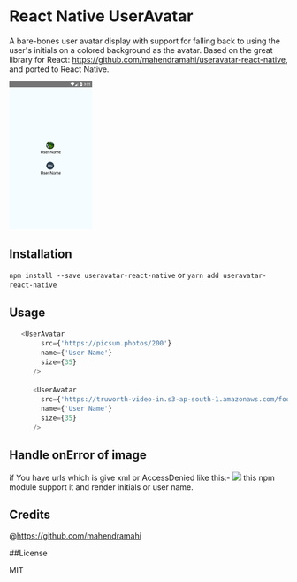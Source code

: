 # React Native UserAvatar


A bare-bones user avatar display with support for falling back to using the user's initials on a colored background as the avatar.
Based on the great library for React: https://github.com/mahendramahi/useravatar-react-native, and ported to React Native.

<img src="https://github.com/mahendramahi/useravatar-react-native/blob/master/screen/img.png" width="150" >


## Installation

`npm install --save useravatar-react-native` or `yarn add useravatar-react-native`

## Usage

```js
   <UserAvatar
        src={'https://picsum.photos/200'}
        name={'User Name'}
        size={35}
      />

      <UserAvatar
        src={'https://truworth-video-in.s3-ap-south-1.amazonaws.com/foodimage/initial-image.png'}
        name={'User Name'}
        size={35}
      />
```

## Handle onError of image
if You have urls which is give xml or AccessDenied like this:-
<img src="https://truworth-video-in.s3-ap-south-1.amazonaws.com/foodimags/initial-image.png" width="200">
this npm module support it and render initials or user name.

## Credits
@https://github.com/mahendramahi

##License

MIT
